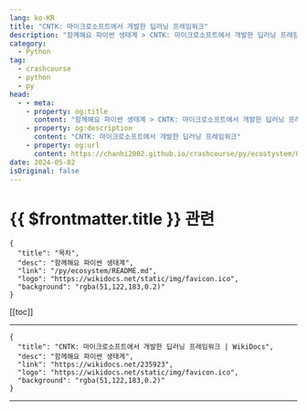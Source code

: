 ```yaml
---
lang: ko-KR
title: "CNTK: 마이크로소프트에서 개발한 딥러닝 프레임워크"
description: "함께해요 파이썬 생태계 > CNTK: 마이크로소프트에서 개발한 딥러닝 프레임워크"
category:
  - Python
tag: 
  - crashcourse
  - python
  - py
head:
  - - meta:
    - property: og:title
      content: "함께해요 파이썬 생태계 > CNTK: 마이크로소프트에서 개발한 딥러닝 프레임워크"
    - property: og:description
      content: "CNTK: 마이크로소프트에서 개발한 딥러닝 프레임워크"
    - property: og:url
      content: https://chanhi2002.github.io/crashcourse/py/ecostystem/05/cntk.html
date: 2024-05-02
isOriginal: false
---
```


# {{ $frontmatter.title }} 관련

```component VPCard
{
  "title": "목차",
  "desc": "함께해요 파이썬 생태계",
  "link": "/py/ecosystem/README.md",
  "logo": "https://wikidocs.net/static/img/favicon.ico",
  "background": "rgba(51,122,183,0.2)"
}
```

[[toc]]

---

```component VPCard
{
  "title": "CNTK: 마이크로소프트에서 개발한 딥러닝 프레임워크 | WikiDocs",
  "desc": "함께해요 파이썬 생태계",
  "link": "https://wikidocs.net/235923",
  "logo": "https://wikidocs.net/static/img/favicon.ico",
  "background": "rgba(51,122,183,0.2)"
}
```

<!-- TODO: 작성 -->

---

<TagLinks />